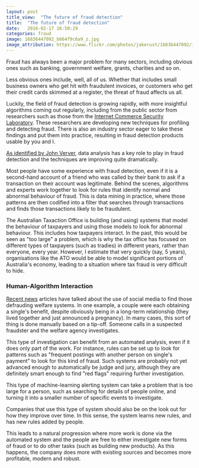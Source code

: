 ```yaml
---
layout: post
title_view:  "The future of fraud detection"
title:  "The future of fraud detection"
date:   2016-02-17 16:50:29
categories: fraud
image: 16836447092_b664f9c6a9_z.jpg
image_attribution: https://www.flickr.com/photos/jakerust/16836447092/in/photolist-rDMc9y-4R4JgR-jcmRXj-jcjtuP-s7TqSL-drDqQG-drDqRA-kGj1uH-77cmv-6yLCza-hfsoC4-dYuqS-eiNALg-79RqZA-8VETBF-riEfDG-p9pa7T-6pgicY-61tZf1-s1Ucr9-sXVZzr-cNQQMu-BrUS6v-Cpinu8-wgYpAp-BXaHbQ-ssrP5h-ssrMzy-ssqM17-rfcQYY-rd1ir7-Cpinse-2WLSwU-fvd8h8-7weqDw-Dorpd7-DvGyh1-Dy1Myx-DorpcA-CAvsoL-DqKy7k-CACgRP-CAvsof-CACgPp-Dorpbd-CAvsmm-CACgPV-CACgQg-p72iBS-DqKy3H
---
```

<Title> The future of fraud detection </title>

Fraud has always been a major problem for many sectors, including obvious ones such as banking, government welfare, grants, charities and so on.

Less obvious ones include, well, all of us.
Whether that includes small business owners who get hit with fraudulent invoices, or customers who get their credit cards skimmed at a register, the threat of fraud affects us all.

Luckily, the field of fraud detection is growing rapidly, with more insightful algorithms coming out regularly, including from the public sector from researchers such as those from the [Internet Commerce Security Laboratory](http://federation.edu.au/icsl).
These researchers are developing new techniques for profiling and detecting fraud.
There is also an industry sector eager to take these findings and put them into practice, resulting in fraud detection products usable by you and I.

[As identified by John Verver](http://www.acfe.com/uploadedfiles/acfe_website/content/canadian/2013/presentations/9d-john-verver-cpp.pdf), data analysis has a key role to play in fraud detection and the techniques are improving quite dramatically.

Most people have some experience with fraud detection, even if it is a second-hand account of a friend who was called by their bank to ask if a transaction on their account was legitimate.
Behind the scenes, algorithms and experts work together to look for rules that identify normal and abnormal behaviour of fraud.
This is data mining in practice, where those patterns are then codified into a filter that searches through transactions and finds those transactions likely to be fraudulent.

The Australian Taxaction Office is building (and using) systems that model the behaviour of taxpayers and using those models to look for abnormal behaviour.
This includes how taxpayers interact.
In the past, this would be seen as "too large" a problem, which is why the tax office has focused on different types of taxpayers (such as tradies) in different years, rather than everyone, every year.
However, I estimate that very quickly (say, 5 years), organisations like the ATO would be able to model significant portions of Australia's economy, leading to a situation where tax fraud is very difficult to hide.

<h3>Human-Algorithm Interaction</h3>

<a href="http://www.smh.com.au/national/centrelink-investigators-nab-welfare-cheats-via-social-media-20160203-gmkv2b.html"> Recent news<a/> articles have talked about the use of social media to find those defrauding welfare systems. 
In one example, a couple were each obtaining a single's benefit, despite obviously being in a long-term relationship (they lived together and just announced a pregnancy).
In many cases, this sort of thing is done manually based on a tip-off.
Someone calls in a suspected fraudster and the welfare agency investigates.

This type of investigation can benefit from an automated analysis, even if it does only part of the work.
For instance, rules can be set up to look for patterns such as "frequent postings with another person on single's payment" to look for this kind of fraud.
Such systems are probably not yet advanced enough to automatically be judge and jury, although they are definitely smart enough to find "red flags" requiring further investigation.

This type of machine-learning alerting system can take a problem that is too large for a person, such as searching for details of people online, and turning it into a smaller number of specific events to investigate.

Companies that use this type of system should also be on the look out for how they improve over time.
In this sense, the system learns new rules, and has new rules added by people.

This leads to a natural progression where more work is done via the automated system and the people are free to either investigate new forms of fraud or to do other tasks (such as building new products).
As this happens, the company does more with existing sources and becomes more profitable, modern and robust.